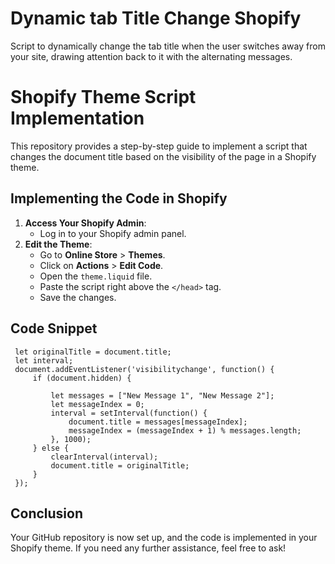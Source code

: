 # Dynamic tab Title Change Shopify
Script to dynamically change the tab title when the user switches away from your site, drawing attention back to it with the alternating messages.

# Shopify Theme Script Implementation
This repository provides a step-by-step guide to implement a script that changes the document title based on the visibility of the page in a Shopify theme.

## Implementing the Code in Shopify
1. **Access Your Shopify Admin**:
   - Log in to your Shopify admin panel.
2. **Edit the Theme**:
   - Go to **Online Store** > **Themes**.
   - Click on **Actions** > **Edit Code**.
   - Open the `theme.liquid` file.
   - Paste the script right above the `</head>` tag.
   - Save the changes.

## Code Snippet

     let originalTitle = document.title;
     let interval;
     document.addEventListener('visibilitychange', function() {
         if (document.hidden) {
             
             let messages = ["New Message 1", "New Message 2"];
             let messageIndex = 0;
             interval = setInterval(function() {
                 document.title = messages[messageIndex];
                 messageIndex = (messageIndex + 1) % messages.length;
             }, 1000); 
         } else { 
             clearInterval(interval);
             document.title = originalTitle;
         }
     });

## Conclusion
Your GitHub repository is now set up, and the code is implemented in your Shopify theme. If you need any further assistance, feel free to ask!
